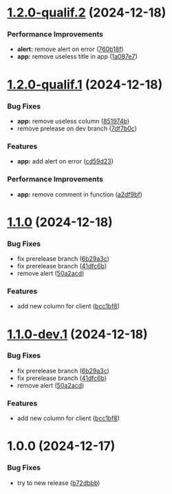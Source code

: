 # [1.2.0-qualif.2](https://github.com/ItAntoninR/semantic-gitmoji-release-test/compare/v1.2.0-qualif.1...v1.2.0-qualif.2) (2024-12-18)


### Performance Improvements

* **alert:** remove alert on error ([760b18f](https://github.com/ItAntoninR/semantic-gitmoji-release-test/commit/760b18fa07038c50f2c2721f81a94755b2e19be4))
* **app:** remove useless title in app ([1a087e7](https://github.com/ItAntoninR/semantic-gitmoji-release-test/commit/1a087e7072056193d104f1b3e5c3c7454e967bec))

# [1.2.0-qualif.1](https://github.com/ItAntoninR/semantic-gitmoji-release-test/compare/v1.1.0...v1.2.0-qualif.1) (2024-12-18)


### Bug Fixes

* **app:** remove useless column ([851974b](https://github.com/ItAntoninR/semantic-gitmoji-release-test/commit/851974b2f09dfe02dbdac46f3e940f0e7c17d40d))
* remove prelease on dev branch ([7df7b0c](https://github.com/ItAntoninR/semantic-gitmoji-release-test/commit/7df7b0c5ce060fd7d829c8d2e5d849071f67855c))


### Features

* **app:** add alert on error ([cd59d23](https://github.com/ItAntoninR/semantic-gitmoji-release-test/commit/cd59d23ca2da194a56d46338aff579a76f06904e))


### Performance Improvements

* **app:** remove comment in function ([a2df9bf](https://github.com/ItAntoninR/semantic-gitmoji-release-test/commit/a2df9bf3adb3118e105112b012b07a0f49806e9f))

# [1.1.0](https://github.com/ItAntoninR/semantic-gitmoji-release-test/compare/v1.0.0...v1.1.0) (2024-12-18)


### Bug Fixes

* fix prerelease branch ([6b29a3c](https://github.com/ItAntoninR/semantic-gitmoji-release-test/commit/6b29a3c5b95fc636976d6d8465bd0e1a4a34bea0))
* fix prerelease branch ([41dfc6b](https://github.com/ItAntoninR/semantic-gitmoji-release-test/commit/41dfc6b12ea0a6dff7f471961a29db2273da61c4))
* remove alert ([50a2acd](https://github.com/ItAntoninR/semantic-gitmoji-release-test/commit/50a2acde93084116814966fe2aa4c9456dc51b78))


### Features

* add new column for client ([bcc1bf8](https://github.com/ItAntoninR/semantic-gitmoji-release-test/commit/bcc1bf8b1fb0b288cbc6d529f443a3af57ef50f5))

# [1.1.0-dev.1](https://github.com/ItAntoninR/semantic-gitmoji-release-test/compare/v1.0.0...v1.1.0-dev.1) (2024-12-18)


### Bug Fixes

* fix prerelease branch ([6b29a3c](https://github.com/ItAntoninR/semantic-gitmoji-release-test/commit/6b29a3c5b95fc636976d6d8465bd0e1a4a34bea0))
* fix prerelease branch ([41dfc6b](https://github.com/ItAntoninR/semantic-gitmoji-release-test/commit/41dfc6b12ea0a6dff7f471961a29db2273da61c4))
* remove alert ([50a2acd](https://github.com/ItAntoninR/semantic-gitmoji-release-test/commit/50a2acde93084116814966fe2aa4c9456dc51b78))


### Features

* add new column for client ([bcc1bf8](https://github.com/ItAntoninR/semantic-gitmoji-release-test/commit/bcc1bf8b1fb0b288cbc6d529f443a3af57ef50f5))

# 1.0.0 (2024-12-17)


### Bug Fixes

* try to new release ([b72dbbb](https://github.com/ItAntoninR/semantic-gitmoji-release-test/commit/b72dbbb89bdb83f7e2991e31b438dd95dfe9bbb4))
